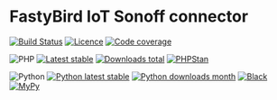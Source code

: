 # FastyBird IoT Sonoff connector

[![Build Status](https://badgen.net/github/checks/FastyBird/sonoff-connector/master?cache=300&style=flast-square)](https://github.com/FastyBird/sonoff-connector/actions)
[![Licence](https://badgen.net/github/license/FastyBird/sonoff-connector?cache=300&style=flast-square)](https://github.com/FastyBird/sonoff-connector/blob/master/LICENSE.md)
[![Code coverage](https://badgen.net/coveralls/c/github/FastyBird/sonoff-connector?cache=300&style=flast-square)](https://coveralls.io/r/FastyBird/sonoff-connector)

![PHP](https://badgen.net/packagist/php/FastyBird/sonoff-connector?cache=300&style=flast-square)
[![Latest stable](https://badgen.net/packagist/v/FastyBird/sonoff-connector/latest?cache=300&style=flast-square)](https://packagist.org/packages/FastyBird/sonoff-connector)
[![Downloads total](https://badgen.net/packagist/dt/FastyBird/sonoff-connector?cache=300&style=flast-square)](https://packagist.org/packages/FastyBird/sonoff-connector)
[![PHPStan](https://img.shields.io/badge/PHPStan-enabled-brightgreen.svg?style=flat-square)](https://github.com/phpstan/phpstan)

![Python](https://badgen.net/pypi/python/fastybird-sonoff-connector?cache=300&style=flat-square)
[![Python latest stable](https://badgen.net/pypi/v/fastybird-sonoff-connector?cache=300&style=flat-square)](https://pypi.org/project/fastybird-sonoff-connector/)
[![Python downloads month](https://img.shields.io/pypi/dm/fastybird-sonoff-connector?cache=300&style=flat-square)](https://pypi.org/project/fastybird-sonoff-connector/)
[![Black](https://img.shields.io/badge/black-enabled-brightgreen.svg?style=flat-square)](https://github.com/psf/black)
[![MyPy](https://img.shields.io/badge/mypy-enabled-brightgreen.svg?style=flat-square)](http://mypy-lang.org)
